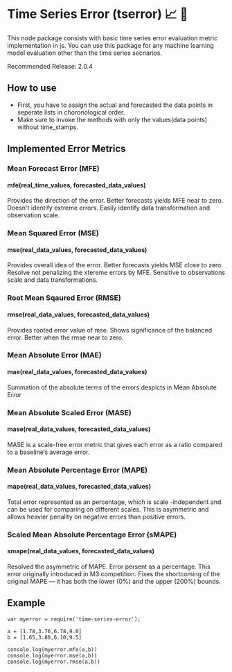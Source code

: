 # Time Series Error (tserror) :chart_with_upwards_trend: :rocket:

This node package consists with basic time series error evaluation metric implementation in js.
You can use this package for any machine learning model evaluation other than the time series secnarios.

Recommended Release: 2.0.4

## How to use

- First, you have to assign the actual and forecasted the data points in seperate lists in choronological order.
- Make sure to invoke the methods with only the values(data points) without time_stamps.


## Implemented Error Metrics 

### Mean Forecast Error (MFE)
#### mfe(real_time_values, forecasted_data_values)

Provides the direction of the error. Better forecasts yields MFE near to zero. Doesn't identify extreme errors.
Easily identify data transformation and observation scale.

### Mean Squared Error (MSE)
#### mse(real_data_values, forecasted_data_values)

Provides overall idea of the error. Better forecasts yields MSE close to zero. Resolve not penalizing the xtereme errors by MFE.
Sensitive to observations scale and data transformations.

### Root Mean Sqaured Error (RMSE)
#### rmse(real_data_values, forecasted_data_values)

Provides rooted error value of mse. Shows significance of the balanced error.
Better when the rmse near to zero.

### Mean Absolute Error (MAE)
#### mae(real_data_values, forecasted_data_values)

Summation of the absolute terms of the errors despicts in Mean Absolute Error

### Mean Absolute Scaled Error (MASE)
#### mase(real_data_values, forecasted_data_values)

MASE is a scale-free error metric that gives each error as a ratio compared to a baseline’s average error.

### Mean Absolute Percentage Error (MAPE)
#### mape(real_data_values, forecasted_data_values)

Total error represented as an percentage, which is scale -independent and can be used for comparing on different scales.
This is asymmetric and allows heavier penality on negative errors than positive errors.

### Scaled Mean Absolute Percentage Error (sMAPE)
#### smape(real_data_values, forecasted_data_values)

Resolved the asymmetric of MAPE. Error persent as a percentage. This error originally introduced in M3 competition. Fixes the shortcoming of the original MAPE — it has both the lower (0%) and the upper (200%) bounds.

## Example

```
var myerror = require('time-series-error');

a = [1.78,3.76,6.78,9.0]
b = [1.65,3.80,6.10,9.5]

console.log(myerror.mfe(a,b))
console.log(myerror.mse(a,b))
console.log(myerror.rmse(a,b))

```
